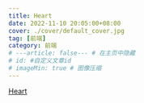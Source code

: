 ```yaml
---
title: Heart
date: 2022-11-10 20:05:00+08:00
cover: ./cover/default_cover.jpg
tag: [前端]
category: 前端
# ---article: false--- # 在主页中隐藏
# id: #自定义文章id
# imageMin: true # 图像压缩
---
```



[Heart](./Heart_demo1/index.html)
